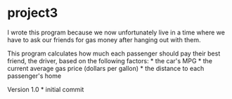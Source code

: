 # project3
I wrote this program because we now unfortunately live in a time where we have to ask our friends for gas money after hanging out with them.

This program calculates how much each passenger should pay their best friend, the driver, based on the following factors:
	* the car's MPG
	* the current average gas price (dollars per gallon)
	* the distance to each passenger's home

Version 1.0
	* initial commit